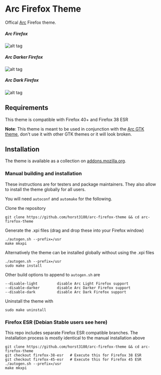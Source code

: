 # Arc Firefox Theme
Offical [Arc](https://github.com/horst3180/arc-theme) Firefox theme.

##### Arc Firefox
![alt tag](http://i.imgur.com/UjJabE3.png)

##### Arc Darker Firefox
![alt tag](http://i.imgur.com/5fMURDp.png)

##### Arc Dark Firefox
![alt tag](http://i.imgur.com/5HuYVUl.png)

## Requirements
This theme is compatible with Firefox 40+ and Firefox 38 ESR

**Note**: This theme is meant to be used in conjunction with the [Arc GTK theme](https://github.com/horst3180/Arc-theme), don't use it with other GTK themes or it will look broken.

## Installation
The theme is available as a collection on [addons.mozilla.org](https://addons.mozilla.org/en/firefox/collections/horst3180/a/).

### Manual building and installation
These instructions are for testers and package maintainers. They also allow to install the theme globally for all users.

You will need `autoconf` and `automake` for the following.

Clone the repository

    git clone https://github.com/horst3180/arc-firefox-theme && cd arc-firefox-theme

Generate the .xpi files (drag and drop these into your Firefox window)

    ./autogen.sh --prefix=/usr
    make mkxpi

Alternatively the theme can be installed globally without using the .xpi files

    ./autogen.sh --prefix=/usr
    sudo make install

Other build options to append to `autogen.sh` are

    --disable-light         disable Arc Light Firefox support
    --disable-darker        disable Arc Darker Firefox support
    --disable-dark          disable Arc Dark Firefox support

Uninstall the theme with

    sudo make uninstall

### Firefox ESR (Debian Stable users see here)
This repo includes separate Firefox ESR compatible branches. The installation process is mostly identical to the manual installation above

    git clone https://github.com/horst3180/arc-firefox-theme && cd arc-firefox-theme
    git checkout firefox-38-esr   # Execute this for Firefox 38 ESR
    git checkout firefox-45-esr   # Execute this for Firefox 45 ESR
    ./autogen.sh --prefix=/usr
    make mkxpi
